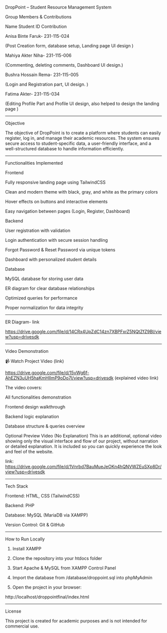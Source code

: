DropPoint – Student Resource Management System

Group Members & Contributions

Name	Student ID	Contribution

Anisa Binte Faruk- 231-115-024

(Post Creation form, database setup, Landing page UI design )

Mahiya Akter Niha- 231-115-006

(Commenting, deleting comments, Dashboard UI design.) 

Bushra Hossain Rema- 231-115-005	

(Login and Registration part,  UI design. )

Fatima Akter- 231-115-034	

(Editing Profile Part and Profile UI design, also helped to design the landing page  )



---

Objective

The objective of DropPoint is to create a platform where students can easily register, log in, and manage their academic resources. The system ensures secure access to student-specific data, a user-friendly interface, and a well-structured database to handle information efficiently.


---

Functionalities Implemented

Frontend

Fully responsive landing page using TailwindCSS

Clean and modern theme with black, gray, and white as the primary colors

Hover effects on buttons and interactive elements

Easy navigation between pages (Login, Register, Dashboard)


Backend

User registration with validation

Login authentication with secure session handling

Forgot Password & Reset Password via unique tokens

Dashboard with personalized student details


Database

MySQL database for storing user data

ER diagram for clear database relationships

Optimized queries for performance

Proper normalization for data integrity



---

ER Diagram- link

https://drive.google.com/file/d/14CRx4UpZdC14zn7XBPFxrZ5NQtZfZ9Bl/view?usp=drivesdk

---

Video Demonstration

📹 Watch Project Video (link)

https://drive.google.com/file/d/15vWg6f-AhEZN3uUH5haKmHlImP9oDo7l/view?usp=drivesdk (explained video link)

The video covers:

All functionalities demonstration

Frontend design walkthrough

Backend logic explanation

Database structure & queries overview

Optional Preview Video (No Explanation)
This is an additional, optional video showing only the visual interface and flow of our project, without narration or detailed explanation. It is included so you can quickly experience the look and feel of the website.

link: https://drive.google.com/file/d/1Vnrbd7BauMueJeOKn4hQNVWZEuSXp8Dr/view?usp=drivesdk

---

Tech Stack

Frontend: HTML, CSS (TailwindCSS)

Backend: PHP

Database: MySQL (MariaDB via XAMPP)

Version Control: Git & GitHub 

---
How to Run Locally

1. Install XAMPP


2. Clone the repository into your htdocs folder


3. Start Apache & MySQL from XAMPP Control Panel


4. Import the database from /database/droppoint.sql into phpMyAdmin


5. Open the project in your browser:

http://localhost/droppointfinal/index.html




---

License

This project is created for academic purposes and is not intended for commercial use.
